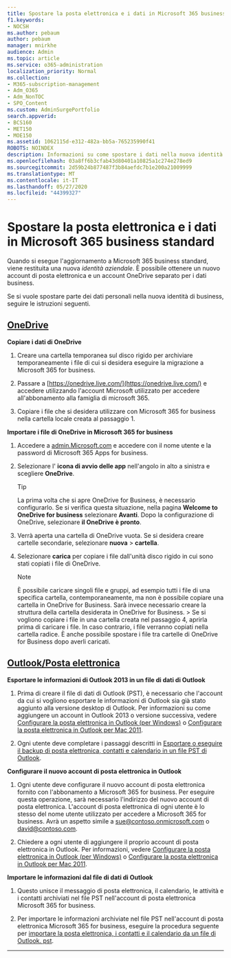 ```yaml
---
title: Spostare la posta elettronica e i dati in Microsoft 365 business standard
f1.keywords:
- NOCSH
ms.author: pebaum
author: pebaum
manager: mnirkhe
audience: Admin
ms.topic: article
ms.service: o365-administration
localization_priority: Normal
ms.collection:
- M365-subscription-management
- Adm_O365
- Adm_NonTOC
- SPO_Content
ms.custom: AdminSurgePortfolio
search.appverid:
- BCS160
- MET150
- MOE150
ms.assetid: 1062115d-e312-482a-bb5a-765235990f41
ROBOTS: NOINDEX
description: Informazioni su come spostare i dati nella nuova identità aziendale.
ms.openlocfilehash: 03a8ff6b3cfab43d80401a10825a1c274e278ed9
ms.sourcegitcommit: 2d59b24b877487f3b84aefdc7b1e200a21009999
ms.translationtype: MT
ms.contentlocale: it-IT
ms.lasthandoff: 05/27/2020
ms.locfileid: "44399327"
---
```

# <a name="move-email-and-data-to-microsoft-365-business-standard"></a>Spostare la posta elettronica e i dati in Microsoft 365 business standard

Quando si esegue l'aggiornamento a Microsoft 365 business standard, viene restituita una nuova *identità aziendale*. È possibile ottenere un nuovo account di posta elettronica e un account OneDrive separato per i dati business. 
  
Se si vuole spostare parte dei dati personali nella nuova identità di business, seguire le istruzioni seguenti.
  
## <a name="onedrive"></a>[OneDrive](#tab/OneDrive)
  
 **Copiare i dati di OneDrive**
1. Creare una cartella temporanea sul disco rigido per archiviare temporaneamente i file di cui si desidera eseguire la migrazione a Microsoft 365 for business.
    
2. Passare a [https://onedrive.live.com/](https://onedrive.live.com/) e accedere utilizzando l'account Microsoft utilizzato per accedere all'abbonamento alla famiglia di microsoft 365. 
    
3. Copiare i file che si desidera utilizzare con Microsoft 365 for business nella cartella locale creata al passaggio 1.
    
 **Importare i file di OneDrive in Microsoft 365 for business**
1. Accedere a [admin.Microsoft.com](https://go.microsoft.com/fwlink/?LinkId=816877) e accedere con il nome utente e la password di Microsoft 365 Apps for business. 
    
2. Selezionare l' **icona di avvio delle app** nell'angolo in alto a sinistra e scegliere **OneDrive**.
  
    > [!TIP]
    > La prima volta che si apre OneDrive for Business, è necessario configurarlo. Se si verifica questa situazione, nella pagina **Welcome to OneDrive for business** selezionare **Avanti**. Dopo la configurazione di OneDrive, selezionare **il OneDrive è pronto**. 
  
3. Verrà aperta una cartella di OneDrive vuota. Se si desidera creare cartelle secondarie, selezionare **nuova** \> **cartella**.

4. Selezionare **carica** per copiare i file dall'unità disco rigido in cui sono stati copiati i file di OneDrive. 
  
    > [!NOTE]
    >  È possibile caricare singoli file e gruppi, ad esempio tutti i file di una specifica cartella, contemporaneamente, ma non è possibile copiare una cartella in OneDrive for Business. Sarà invece necessario creare la struttura della cartella desiderata in OneDrive for Business. >  Se si vogliono copiare i file in una cartella creata nel passaggio 4, aprirla prima di caricare i file. In caso contrario, i file verranno copiati nella cartella radice. È anche possibile spostare i file tra cartelle di OneDrive for Business dopo averli caricati. 
  
## <a name="outlookemail"></a>[Outlook/Posta elettronica](#tab/Outlook)
  
 **Esportare le informazioni di Outlook 2013 in un file di dati di Outlook**
1. Prima di creare il file di dati di Outlook (PST), è necessario che l'account da cui si vogliono esportare le informazioni di Outlook sia già stato aggiunto alla versione desktop di Outlook. Per informazioni su come aggiungere un account in Outlook 2013 o versione successiva, vedere [Configurare la posta elettronica in Outlook (per Windows)](https://support.office.com/article/6e27792a-9267-4aa4-8bb6-c84ef146101b.aspx) o [Configurare la posta elettronica in Outlook per Mac 2011](https://support.microsoft.com/en-us/office/set-up-email-in-mac-os-x-mail-de372dc4-9648-4044-a76c-e8a60e178d54).
    
2. Ogni utente deve completare i passaggi descritti in [Esportare o eseguire il backup di posta elettronica, contatti e calendario in un file PST di Outlook](https://support.office.com/article/14252b52-3075-4e9b-be4e-ff9ef1068f91.aspx).
    
 **Configurare il nuovo account di posta elettronica in Outlook**
1. Ogni utente deve configurare il nuovo account di posta elettronica fornito con l'abbonamento a Microsoft 365 for business. Per eseguire questa operazione, sarà necessario l'indirizzo del nuovo account di posta elettronica. L'account di posta elettronica di ogni utente è lo stesso del nome utente utilizzato per accedere a Microsoft 365 for business. Avrà un aspetto simile a sue@contoso.onmicrosoft.com o david@contoso.com.
    
2. Chiedere a ogni utente di aggiungere il proprio account di posta elettronica in Outlook. Per informazioni, vedere [Configurare la posta elettronica in Outlook (per Windows)](https://support.office.com/article/6e27792a-9267-4aa4-8bb6-c84ef146101b.aspx) o [Configurare la posta elettronica in Outlook per Mac 2011](https://support.microsoft.com/en-us/office/set-up-email-in-mac-os-x-mail-de372dc4-9648-4044-a76c-e8a60e178d54).
    
 **Importare le informazioni dal file di dati di Outlook**
1. Questo unisce il messaggio di posta elettronica, il calendario, le attività e i contatti archiviati nel file PST nell'account di posta elettronica Microsoft 365 for business.
    
2. Per importare le informazioni archiviate nel file PST nell'account di posta elettronica Microsoft 365 for business, eseguire la procedura seguente per [importare la posta elettronica, i contatti e il calendario da un file di Outlook. pst](https://support.office.com/article/431a8e9a-f99f-4d5f-ae48-ded54b3440ac.aspx).
    
---


